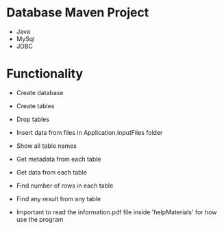 # Database Maven Project

* Java
* MySql
* JDBC

# Functionality

* Create database

* Create tables

* Drop tables

* Insert data from files in Application.inputFiles folder

* Show all table names

* Get metadata from each table

* Get data from each table

* Find number of rows in each table

* Find any result from any table

* Important to read the information.pdf file inside 'helpMaterials' for how use the program

